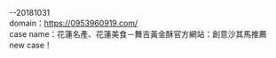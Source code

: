 --20181031<br>
domain：https://0953960919.com/<br>
case name：花蓮名產、花蓮美食－舞吉黃金酥官方網站：創意沙其馬推薦<br>
new case！<br>
